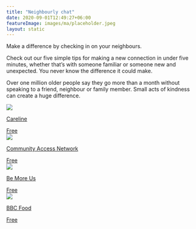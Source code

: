 ```yaml
---
title: "Neighbourly chat"
date: 2020-09-01T12:49:27+06:00
featureImage: images/ma/placeholder.jpeg
layout: static
---
```


Make a difference by checking in on your neighbours.

Check out our five simple tips for making a new connection in under five minutes, whether that’s with someone familiar or someone new and unexpected. You never know the difference it could make.

Over one million older people say they go more than a month without speaking to a friend, neighbour or family member. Small acts of kindness can create a huge difference.

<a class="ma-link" href="https://www.careline.co.uk/elderly-neighbours/"><div class="ma-card ma-card-Community"><div class="ma-icon"><img src ="/images/icon-check.png"/></div><div class="ma-name"><p>Careline</p></div><div class="ma-paid-text"><span>Free</span></div></div></a><a class="ma-link" href="https://www.communityaccessnetwork.org/ways-to-check-in-on-your-neighbors/"><div class="ma-card ma-card-Community"><div class="ma-icon"><img src ="/images/icon-check.png"/></div><div class="ma-name"><p>Community Access Network</p></div><div class="ma-paid-text"><span>Free</span></div></div></a><a class="ma-link" href="https://bemoreus.org.uk/five-ways-to-check-in-with-the-people-around-you/"><div class="ma-card ma-card-Community"><div class="ma-icon"><img src ="/images/icon-check.png"/></div><div class="ma-name"><p>Be More Us</p></div><div class="ma-paid-text"><span>Free</span></div></div></a><a class="ma-link" href="https://www.bbc.co.uk/food/casserole"><div class="ma-card ma-card-Community"><div class="ma-icon"><img src ="/images/icon-check.png"/></div><div class="ma-name"><p>BBC Food</p></div><div class="ma-paid-text"><span>Free</span></div></div></a>  

<br/><br/>






